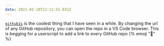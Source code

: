 ```yaml
---
date: 2021-02-10T12:11:51.631Z
---
```


[`github1s`](https://github.com/conwnet/github1s) is the coolest thing that I have seen in a while. By changing the url of any GitHub repository, you can open the repo in a VS Code browser. This is begging for a userscript to add a link to every GitHub repo {% emoji "🤔" %}